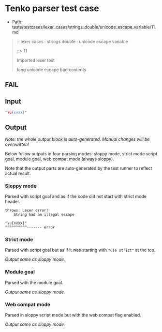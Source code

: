 # Tenko parser test case

- Path: tests/testcases/lexer_cases/strings_double/unicode_escape_variable/11.md

> :: lexer cases : strings double : unicode escape variable
>
> ::> 11
>
> Imported lexer test
>
> long unicode escape bad contents

## FAIL

## Input

`````js
"\u{xxxx}"
`````

## Output

_Note: the whole output block is auto-generated. Manual changes will be overwritten!_

Below follow outputs in four parsing modes: sloppy mode, strict mode script goal, module goal, web compat mode (always sloppy).

Note that the output parts are auto-generated by the test runner to reflect actual result.

### Sloppy mode

Parsed with script goal and as if the code did not start with strict mode header.

`````
throws: Lexer error!
    String had an illegal escape

"\u{xxxx}"
^^^^^^^^^^------- error
`````

### Strict mode

Parsed with script goal but as if it was starting with `"use strict"` at the top.

_Output same as sloppy mode._

### Module goal

Parsed with the module goal.

_Output same as sloppy mode._

### Web compat mode

Parsed in sloppy script mode but with the web compat flag enabled.

_Output same as sloppy mode._
